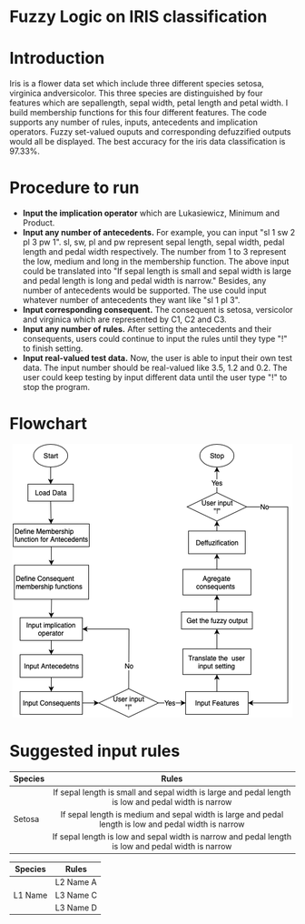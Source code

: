 # Fuzzy Logic on IRIS classification

# Introduction
Iris is a flower data set which include three different species setosa, virginica andversicolor. This three species are distinguished by four features which are sepallength, sepal width, petal length and petal width. I build membership functions for this four different features. The code supports any number of rules, inputs, antecedents and implication operators. Fuzzy set-valued ouputs and corresponding defuzzified outputs would all be displayed. The best accuracy for the iris data classification is 97.33%.

# Procedure to run
  * **Input the implication operator** which are Lukasiewicz, Minimum and Product.
  * **Input any number of  antecedents.** For example, you can input "sl 1 sw 2 pl 3 pw 1". sl, sw, pl and pw represent sepal length, sepal width, pedal length and pedal width respectively. The number from 1 to 3 represent the low, medium and long in the membership function. The above input could be translated into "If sepal length is small and sepal width is large and pedal length is long and pedal width is narrow." Besides, any number of antecedents would be supported. The use could input whatever number of antecedents they want like "sl 1 pl 3".
  * **Input corresponding consequent.** The consequent is setosa, versicolor and virginica which are represented by C1, C2 and C3.
  * **Input any number of rules.** After setting the antecedents and their consequents, users could continue to input the rules until they type "!" to finish setting.
  * **Input real-valued test data.** Now, the user is able to input their own test data. The input number should be real-valued like 3.5, 1.2 and 0.2. The user could keep testing by input different data until the user type "!" to stop the program.

# Flowchart
<p align="center">
  <img width="493" height="481" src="https://github.com/HaoGitCode/Fuzzy-Logic-on-IRIS-classification/blob/master/fuzzy_flowcahrt.png">
</p>

# Suggested input rules
| Species       | Rules           | 
| ------------- |:-------------:| 
|               | If sepal length is small and sepal width is large and pedal length is low and pedal width is narrow  | 
|    Setosa     | If sepal length is medium and sepal width is large and pedal length is low and pedal width is narrow |   
|               | If sepal length is low and sepal width is narrow and pedal length is low and pedal width is narrow   |   


<table>
    <thead>
        <tr>
            <th>Species</th>
            <th>Rules  </th>
        </tr>
    </thead>
    <tbody>
        <tr>
            <td rowspan=3>L1 Name</td>
            <td rowspan=1>L2 Name A</td>
        </tr>
        <tr>
            <td>L3 Name C</td>
        </tr>
        <tr>
            <td>L3 Name D</td>
        </tr>
    </tbody>
</table>
